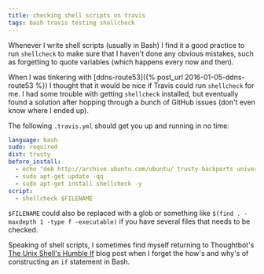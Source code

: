 ```yaml
---
title: checking shell scripts on travis
tags: bash travis testing shellcheck
---
```


Whenever I write shell scripts (usually in Bash) I find it a good practice to
run `shellcheck` to make sure that I haven't done any obvious mistakes, such as
forgetting to quote variables (which happens every now and then).

When I was tinkering with [ddns-route53]({% post_url 2016-01-05-ddns-route53 %})
I thought that it would be nice if Travis could run `shellcheck` for me.
I had some trouble with getting `shellcheck` installed, but eventually found a
solution after hopping through a bunch of GitHub issues (don't even know where I
ended up).

The following `.travis.yml` should get you up and running in no time:

```yaml
language: bash
sudo: required
dist: trusty
before_install:
  - echo "deb http://archive.ubuntu.com/ubuntu/ trusty-backports universe" | sudo tee -a /etc/apt/sources.list
  - sudo apt-get update -qq
  - sudo apt-get install shellcheck -y
script:
  - shellcheck $FILENAME
```

`$FILENAME` could also be replaced with a glob or something like `$(find . -maxdepth 1
-type f -executable)` if you have several files that needs to be checked.

Speaking of shell scripts, I sometimes find myself returning to Thoughtbot's
[The Unix Shell's Humble If](https://robots.thoughtbot.com/the-unix-shells-humble-if)
blog post when I forget the how's and why's of constructing an `if` statement in
Bash.

